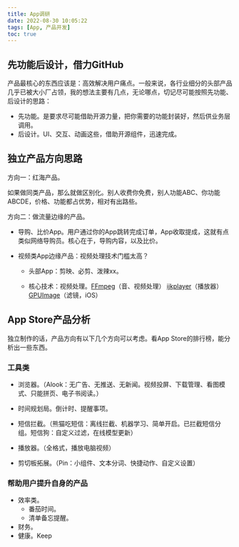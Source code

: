 ```yaml
---
title: App调研
date: 2022-08-30 10:05:22
tags: [App, 产品开发]
toc: true 
---
```


## 先功能后设计，借力GitHub

产品最核心的东西应该是：高效解决用户痛点。一般来说，各行业细分的头部产品几乎已被大小厂占领，我的想法主要有几点，无论哪点，切记尽可能按照先功能、后设计的思路：

- 先功能。是要求尽可能借助开源力量，把你需要的功能封装好，然后供业务层调用。
- 后设计。UI、交互、动画这些，借助开源组件，迅速完成。



## 独立产品方向思路

方向一：红海产品。

如果做同类产品，那么就做区别化。别人收费你免费，别人功能ABC、你功能ABCDE，价格、功能都占优势，相对有出路些。

方向二：做流量边缘的产品。

- 导购、比价App。用户通过你的App跳转完成订单，App收取提成，这就有点类似网络导购员。核心在于，导购内容，以及比价。

- 视频类App边缘产品：视频处理技术门槛太高？
  - 头部App：剪映、必剪、泼辣xx。

  - 核心技术：视频处理。[FFmpeg](https://github.com/FFmpeg/FFmpeg)（音、视频处理） [ijkplayer](https://github.com/bilibili/ijkplayer)（播放器） [GPUImage](https://github.com/BradLarson/GPUImage)（滤镜，iOS）



## App Store产品分析

独立制作的话，产品方向有以下几个方向可以考虑。看App Store的排行榜，能分析出一些东西。

### 工具类

- 浏览器。（Alook：无广告、无推送、无新闻。视频投屏、下载管理、看图模式、只能拼页、电子书阅读。）

- 时间规划局。倒计时、提醒事项。

- 短信拦截。（熊猫吃短信：离线拦截、机器学习、简单开启。已拦截短信分组。短信狗：自定义过滤，在线模型更新）

- 播放器。（全格式，播放电脑视频）

- 剪切板拓展。（Pin：小组件、文本分词、快捷动作、自定义设置）

  
### 帮助用户提升自身的产品

  - 效率类。
    - 番茄时间。
    - 清单备忘提醒。
  - 财务。
  - 健康。Keep
